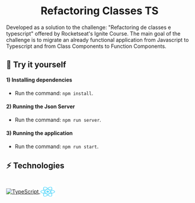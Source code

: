 <h1 align=center>Refactoring Classes TS</h1>

Developed as a solution to the challenge: "Refactoring de classes e typescript" offered by Rocketseat's Ignite Course. 
The main goal of the challenge is to migrate an already functional application from Javascript to Typescript and from Class Components to Function Components.

## :rocket: Try it yourself
#### 1) Installing dependencies
- Run the command: ``npm install``.

#### 2) Running the Json Server
- Run the command: ``npm run server``.

#### 3) Running the application
- Run the command: ``npm run start``.

## :zap: Technologies
  <div style="display: inline_block"><br>
  <a href="https://www.typescriptlang.org/" title="TypeScript">
     <img align="center" alt="TypeScript" height="30" width="40" src="https://cdn.jsdelivr.net/gh/devicons/devicon/icons/typescript/typescript-original.svg">
   </a>
   <a href="https://reactjs.org/" title="ReactJS">
    <img align="center" alt="ReactJS" height="30" width="40" src="https://raw.githubusercontent.com/devicons/devicon/master/icons/react/react-original.svg">
   </a>
  </div>
